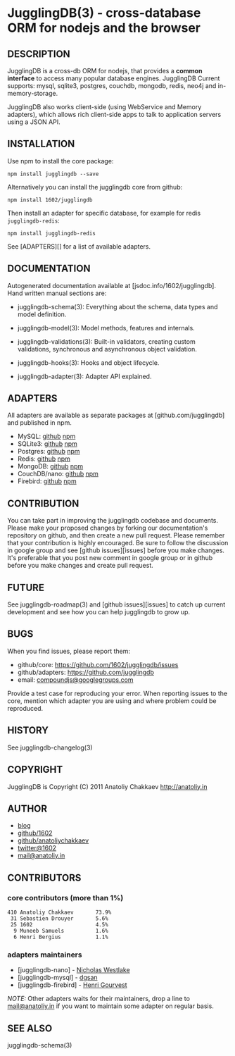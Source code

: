 JugglingDB(3) - cross-database ORM for nodejs and the browser
=========================================================

## DESCRIPTION

JugglingDB is a cross-db ORM for nodejs, that provides a **common interface** to access
many popular database engines. JugglingDB Current supports: mysql, sqlite3,
postgres, couchdb, mongodb, redis, neo4j and in-memory-storage.

JugglingDB also works client-side (using WebService and Memory adapters),
which allows rich client-side apps to talk to application servers using a JSON API.


## INSTALLATION

Use npm to install the core package:

    npm install jugglingdb --save

Alternatively you can install the jugglingdb core from github:

    npm install 1602/jugglingdb

Then install an adapter for specific database, for example for redis `jugglingdb-redis`:

    npm install jugglingdb-redis

See [ADAPTERS][] for a list of available adapters.

## DOCUMENTATION

Autogenerated documentation available at [jsdoc.info/1602/jugglingdb].
Hand written manual sections are:

* jugglingdb-schema(3):
  Everything about the schema, data types and model definition.

* jugglingdb-model(3):
  Model methods, features and internals.

* jugglingdb-validations(3):
  Built-in validators, creating custom validations, synchronous and asynchronous
  object validation.

* jugglingdb-hooks(3):
  Hooks and object lifecycle.

* jugglingdb-adapter(3):
  Adapter API explained.

## ADAPTERS

All adapters are available as separate packages at
[github.com/jugglingdb] and published in npm.

* MySQL:    [github](jugglingdb-mysql)     [npm](mysql-adapter-npm)
* SQLite3:  [github](jugglingdb-sqlite3)   [npm](sqlite3-adapter-npm)
* Postgres: [github](jugglingdb-postgres)  [npm](postgres-adapter-npm)
* Redis:    [github](jugglingdb-redis)     [npm](redis-adapter-npm)
* MongoDB:  [github](jugglingdb-mongodb)  [npm](mongodb-adapter-npm)
* CouchDB/nano: [github](jugglingdb-nano)  [npm](nano-adapter-npm)
* Firebird: [github](jugglingdb-firebird)  [npm](firebird-adapter-npm)

## CONTRIBUTION

You can take part in improving the jugglingdb codebase and documents. Please make your proposed changes by forking our documentation's repository on github, and then create a new pull request.
Please remember that your contribution is highly encouraged. Be sure to follow the discussion in google group and see [github issues][issues] before you make changes. It's preferable that you post new comment in google group or in github before you make changes and create pull request.

## FUTURE

See jugglingdb-roadmap(3) and [github issues][issues] to catch up current
development and see how you can help jugglingdb to grow up.

## BUGS

When you find issues, please report them:

* github/core:
  <https://github.com/1602/jugglingdb/issues>
* github/adapters:
  <https://github.com/jugglingdb>
* email:
  <compoundjs@googlegroups.com>

Provide a test case for reproducing your error. When reporting issues to the core, mention which
adapter you are using and where problem could be reproduced.

## HISTORY

See jugglingdb-changelog(3)

## COPYRIGHT

JugglingDB is Copyright (C) 2011 Anatoliy Chakkaev http://anatoliy.in

## AUTHOR

* [blog](http://anatoliy.in/)
* [github/1602](https://github.com/1602/)
* [github/anatoliychakkaev](https://github.com/anatoliychakkaev/)
* [twitter@1602](http://twitter.com/1602)
* <mail@anatoliy.in>

## CONTRIBUTORS

### core contributors (more than 1%)
    410	Anatoliy Chakkaev       73.9%
     31	Sebastien Drouyer       5.6%
     25	1602                    4.5%
      9	Muneeb Samuels          1.6%
      6	Henri Bergius           1.1%

### adapters maintainers

* [jugglingdb-nano] - [Nicholas Westlake](https://github.com/nrw)
* [jugglingdb-mysql] - [dgsan](https://github.com/dgsan)
* [jugglingdb-firebird] - [Henri Gourvest](https://github.com/hgourvest)

*NOTE:* Other adapters waits for their maintainers, drop a line to
<mail@anatoliy.in> if you want to maintain some adapter on regular basis.

## SEE ALSO

jugglingdb-schema(3)
